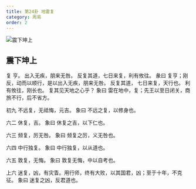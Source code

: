 ```yaml
---
title: 第24卦 地雷复
category: 周易
order: 2
---
```


![震下坤上](https://upload.wikimedia.org/wikipedia/commons/9/95/Yijing-24.png)

## 震下坤上

复 亨。 出入无疾，朋来无咎。 反复其道，七日来复，利有攸往。
彖曰 复亨；刚反，动而以顺行，是以出入无疾，朋来无咎。 反复其道， 七日来复，天行也。 利有攸往，刚长也。 复其见天地之心乎？
象曰 雷在地中，复；先王以至日闭关，商旅不行，后不省方。

初九 不远复，无祗悔，元吉。
象曰 不远之复，以修身也。

六二 休复，吉。
象曰 休复之吉，以下仁也。

六三 频复，厉无咎。
象曰 频复之厉，义无咎也。

六四 中行独复。
象曰 中行独复，以从道也。

六五 敦复，无悔。
象曰 敦复无悔，中以自考也。

上六 迷复，凶，有灾眚。用行师，终有大败，以其国君，凶；至于十年，不克征。
象曰 迷复之凶，反君道也。